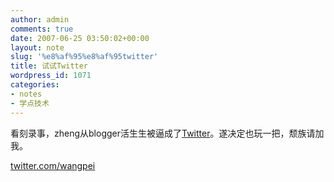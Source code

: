```yaml
---
author: admin
comments: true
date: 2007-06-25 03:50:02+00:00
layout: note
slug: '%e8%af%95%e8%af%95twitter'
title: 试试Twitter
wordpress_id: 1071
categories:
- notes
- 学点技术
---
```


看刻录事，zheng从blogger活生生被逼成了[Twitter](http://twitter.com/zheng)。遂决定也玩一把，颓族请加我。

[twitter.com/wangpei](http://twitter.com/wangpei)
